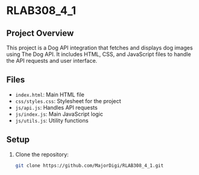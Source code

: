 # RLAB308_4_1

## Project Overview
This project is a Dog API integration that fetches and displays dog images using The Dog API. It includes HTML, CSS, and JavaScript files to handle the API requests and user interface.

## Files
- `index.html`: Main HTML file
- `css/styles.css`: Stylesheet for the project
- `js/api.js`: Handles API requests
- `js/index.js`: Main JavaScript logic
- `js/utils.js`: Utility functions

## Setup
1. Clone the repository:
   ```bash
   git clone https://github.com/MajorDigi/RLAB308_4_1.git

